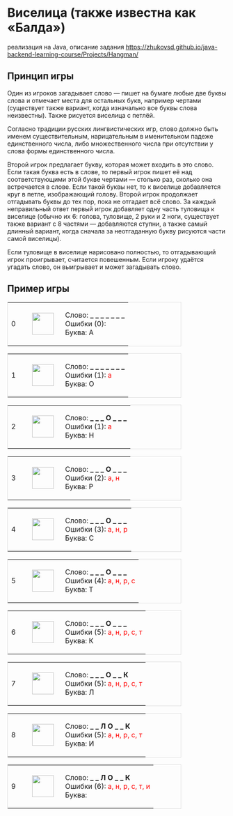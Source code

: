 # Виселица (также известна как «Балда») 
реализация на Java, описание задания 
https://zhukovsd.github.io/java-backend-learning-course/Projects/Hangman/

Принцип игры
----------

Один из игроков загадывает слово — пишет на бумаге любые две буквы слова и отмечает места для остальных букв, например чертами (существует также вариант, когда изначально все буквы слова неизвестны). Также рисуется виселица с петлёй.

Согласно традиции русских лингвистических игр, слово должно быть именем существительным, нарицательным в именительном падеже единственного числа, либо множественного числа при отсутствии у слова формы единственного числа.

Второй игрок предлагает букву, которая может входить в это слово. Если такая буква есть в слове, то первый игрок пишет её над соответствующими этой букве чертами — столько раз, сколько она встречается в слове. Если такой буквы нет, то к виселице добавляется круг в петле, изображающий голову. Второй игрок продолжает отгадывать буквы до тех пор, пока не отгадает всё слово. За каждый неправильный ответ первый игрок добавляет одну часть туловища к виселице (обычно их 6: голова, туловище, 2 руки и 2 ноги, существует также вариант с 8 частями — добавляются ступни, а также самый длинный вариант, когда сначала за неотгаданную букву рисуются части самой виселицы).

Если туловище в виселице нарисовано полностью, то отгадывающий игрок проигрывает, считается повешенным. Если игроку удаётся угадать слово, он выигрывает и может загадывать слово.




Пример игры
--------
<table cellpadding="1" cellspacing="1" border="0" style="border: 1px solid #dddddd; width:400px; margin-bottom:.2em;">
<tbody><tr>
<td valign="center" style="width: 2em;">0
</td>
<td style="width: 60px;"><span typeof="mw:File"><a href="/wiki/%D0%A4%D0%B0%D0%B9%D0%BB:Hangman-0.png" class="mw-file-description"><img src="//upload.wikimedia.org/wikipedia/commons/thumb/8/8b/Hangman-0.png/50px-Hangman-0.png" decoding="async" width="50" height="50" class="mw-file-element" srcset="//upload.wikimedia.org/wikipedia/commons/thumb/8/8b/Hangman-0.png/75px-Hangman-0.png 1.5x, //upload.wikimedia.org/wikipedia/commons/thumb/8/8b/Hangman-0.png/100px-Hangman-0.png 2x" data-file-width="256" data-file-height="256" /></a></span>
</td>
<td>
<p>Слово: <b>_ _ _ _ _ _ _</b><br />
Ошибки (0): <span style="color:red;"></span><br />
Буква: А
</p>
</td></tr></tbody></table>
<table cellpadding="1" cellspacing="1" border="0" style="border: 1px solid #dddddd; width:400px; margin-bottom:.2em;">
<tbody><tr>
<td valign="center" style="width: 2em;">1
</td>
<td style="width: 60px;"><span typeof="mw:File"><a href="/wiki/%D0%A4%D0%B0%D0%B9%D0%BB:Hangman-1.png" class="mw-file-description"><img src="//upload.wikimedia.org/wikipedia/commons/thumb/3/30/Hangman-1.png/50px-Hangman-1.png" decoding="async" width="50" height="50" class="mw-file-element" srcset="//upload.wikimedia.org/wikipedia/commons/thumb/3/30/Hangman-1.png/75px-Hangman-1.png 1.5x, //upload.wikimedia.org/wikipedia/commons/thumb/3/30/Hangman-1.png/100px-Hangman-1.png 2x" data-file-width="256" data-file-height="256" /></a></span>
</td>
<td>
<p>Слово: <b>_ _ _ _ _ _ _</b><br />
Ошибки (1): <span style="color:red;">а</span><br />
Буква: О
</p>
</td></tr></tbody></table>
<table cellpadding="1" cellspacing="1" border="0" style="border: 1px solid #dddddd; width:400px; margin-bottom:.2em;">
<tbody><tr>
<td valign="center" style="width: 2em;">2
</td>
<td style="width: 60px;"><span typeof="mw:File"><a href="/wiki/%D0%A4%D0%B0%D0%B9%D0%BB:Hangman-1.png" class="mw-file-description"><img src="//upload.wikimedia.org/wikipedia/commons/thumb/3/30/Hangman-1.png/50px-Hangman-1.png" decoding="async" width="50" height="50" class="mw-file-element" srcset="//upload.wikimedia.org/wikipedia/commons/thumb/3/30/Hangman-1.png/75px-Hangman-1.png 1.5x, //upload.wikimedia.org/wikipedia/commons/thumb/3/30/Hangman-1.png/100px-Hangman-1.png 2x" data-file-width="256" data-file-height="256" /></a></span>
</td>
<td>
<p>Слово: <b>_ _ _ О _ _ _</b><br />
Ошибки (1): <span style="color:red;">а</span><br />
Буква: Н
</p>
</td></tr></tbody></table>
<table cellpadding="1" cellspacing="1" border="0" style="border: 1px solid #dddddd; width:400px; margin-bottom:.2em;">
<tbody><tr>
<td valign="center" style="width: 2em;">3
</td>
<td style="width: 60px;"><span typeof="mw:File"><a href="/wiki/%D0%A4%D0%B0%D0%B9%D0%BB:Hangman-2.png" class="mw-file-description"><img src="//upload.wikimedia.org/wikipedia/commons/thumb/7/70/Hangman-2.png/50px-Hangman-2.png" decoding="async" width="50" height="50" class="mw-file-element" srcset="//upload.wikimedia.org/wikipedia/commons/thumb/7/70/Hangman-2.png/75px-Hangman-2.png 1.5x, //upload.wikimedia.org/wikipedia/commons/thumb/7/70/Hangman-2.png/100px-Hangman-2.png 2x" data-file-width="256" data-file-height="256" /></a></span>
</td>
<td>
<p>Слово: <b>_ _ _ О _ _ _</b><br />
Ошибки (2): <span style="color:red;">а, н</span><br />
Буква: Р
</p>
</td></tr></tbody></table>
<table cellpadding="1" cellspacing="1" border="0" style="border: 1px solid #dddddd; width:400px; margin-bottom:.2em;">
<tbody><tr>
<td valign="center" style="width: 2em;">4
</td>
<td style="width: 60px;"><span typeof="mw:File"><a href="/wiki/%D0%A4%D0%B0%D0%B9%D0%BB:Hangman-3.png" class="mw-file-description"><img src="//upload.wikimedia.org/wikipedia/commons/thumb/9/97/Hangman-3.png/50px-Hangman-3.png" decoding="async" width="50" height="50" class="mw-file-element" srcset="//upload.wikimedia.org/wikipedia/commons/thumb/9/97/Hangman-3.png/75px-Hangman-3.png 1.5x, //upload.wikimedia.org/wikipedia/commons/thumb/9/97/Hangman-3.png/100px-Hangman-3.png 2x" data-file-width="256" data-file-height="256" /></a></span>
</td>
<td>
<p>Слово: <b>_ _ _ О _ _ _</b><br />
Ошибки (3): <span style="color:red;">а, н, р</span><br />
Буква: С
</p>
</td></tr></tbody></table>
<table cellpadding="1" cellspacing="1" border="0" style="border: 1px solid #dddddd; width:400px; margin-bottom:.2em;">
<tbody><tr>
<td valign="center" style="width: 2em;">5
</td>
<td style="width: 60px;"><span typeof="mw:File"><a href="/wiki/%D0%A4%D0%B0%D0%B9%D0%BB:Hangman-4.png" class="mw-file-description"><img src="//upload.wikimedia.org/wikipedia/commons/thumb/2/27/Hangman-4.png/50px-Hangman-4.png" decoding="async" width="50" height="50" class="mw-file-element" srcset="//upload.wikimedia.org/wikipedia/commons/thumb/2/27/Hangman-4.png/75px-Hangman-4.png 1.5x, //upload.wikimedia.org/wikipedia/commons/thumb/2/27/Hangman-4.png/100px-Hangman-4.png 2x" data-file-width="256" data-file-height="256" /></a></span>
</td>
<td>
<p>Слово: <b>_ _ _ О _ _ _</b><br />
Ошибки (4): <span style="color:red;">а, н, р, с</span><br />
Буква: Т
</p>
</td></tr></tbody></table>
<table cellpadding="1" cellspacing="1" border="0" style="border: 1px solid #dddddd; width:400px; margin-bottom:.2em;">
<tbody><tr>
<td valign="center" style="width: 2em;">6
</td>
<td style="width: 60px;"><span typeof="mw:File"><a href="/wiki/%D0%A4%D0%B0%D0%B9%D0%BB:Hangman-5.png" class="mw-file-description"><img src="//upload.wikimedia.org/wikipedia/commons/thumb/6/6b/Hangman-5.png/50px-Hangman-5.png" decoding="async" width="50" height="50" class="mw-file-element" srcset="//upload.wikimedia.org/wikipedia/commons/thumb/6/6b/Hangman-5.png/75px-Hangman-5.png 1.5x, //upload.wikimedia.org/wikipedia/commons/thumb/6/6b/Hangman-5.png/100px-Hangman-5.png 2x" data-file-width="256" data-file-height="256" /></a></span>
</td>
<td>
<p>Слово: <b>_ _ _ О _ _ _</b><br />
Ошибки (5): <span style="color:red;">а, н, р, с, т</span><br />
Буква: К
</p>
</td></tr></tbody></table>
<table cellpadding="1" cellspacing="1" border="0" style="border: 1px solid #dddddd; width:400px; margin-bottom:.2em;">
<tbody><tr>
<td valign="center" style="width: 2em;">7
</td>
<td style="width: 60px;"><span typeof="mw:File"><a href="/wiki/%D0%A4%D0%B0%D0%B9%D0%BB:Hangman-5.png" class="mw-file-description"><img src="//upload.wikimedia.org/wikipedia/commons/thumb/6/6b/Hangman-5.png/50px-Hangman-5.png" decoding="async" width="50" height="50" class="mw-file-element" srcset="//upload.wikimedia.org/wikipedia/commons/thumb/6/6b/Hangman-5.png/75px-Hangman-5.png 1.5x, //upload.wikimedia.org/wikipedia/commons/thumb/6/6b/Hangman-5.png/100px-Hangman-5.png 2x" data-file-width="256" data-file-height="256" /></a></span>
</td>
<td>
<p>Слово: <b>_ _ _ О _ _ К</b><br />
Ошибки (5): <span style="color:red;">а, н, р, с, т</span><br />
Буква: Л
</p>
</td></tr></tbody></table>
<table cellpadding="1" cellspacing="1" border="0" style="border: 1px solid #dddddd; width:400px; margin-bottom:.2em;">
<tbody><tr>
<td valign="center" style="width: 2em;">8
</td>
<td style="width: 60px;"><span typeof="mw:File"><a href="/wiki/%D0%A4%D0%B0%D0%B9%D0%BB:Hangman-5.png" class="mw-file-description"><img src="//upload.wikimedia.org/wikipedia/commons/thumb/6/6b/Hangman-5.png/50px-Hangman-5.png" decoding="async" width="50" height="50" class="mw-file-element" srcset="//upload.wikimedia.org/wikipedia/commons/thumb/6/6b/Hangman-5.png/75px-Hangman-5.png 1.5x, //upload.wikimedia.org/wikipedia/commons/thumb/6/6b/Hangman-5.png/100px-Hangman-5.png 2x" data-file-width="256" data-file-height="256" /></a></span>
</td>
<td>
<p>Слово: <b>_ _ Л О _ _ К</b><br />
Ошибки (5): <span style="color:red;">а, н, р, с, т</span><br />
Буква: И
</p>
</td></tr></tbody></table>
<table cellpadding="1" cellspacing="1" border="0" style="border: 1px solid #dddddd; width:400px; margin-bottom:.2em;">
<tbody><tr>
<td valign="center" style="width: 2em;">9
</td>
<td style="width: 60px;"><span typeof="mw:File"><a href="/wiki/%D0%A4%D0%B0%D0%B9%D0%BB:Hangman-6.png" class="mw-file-description"><img src="//upload.wikimedia.org/wikipedia/commons/thumb/d/d6/Hangman-6.png/50px-Hangman-6.png" decoding="async" width="50" height="50" class="mw-file-element" srcset="//upload.wikimedia.org/wikipedia/commons/thumb/d/d6/Hangman-6.png/75px-Hangman-6.png 1.5x, //upload.wikimedia.org/wikipedia/commons/thumb/d/d6/Hangman-6.png/100px-Hangman-6.png 2x" data-file-width="256" data-file-height="256" /></a></span>
</td>
<td>
<p>Слово: <b>_ _ Л О _ _ К</b><br />
Ошибки (6): <span style="color:red;">а, н, р, с, т, и</span><br />
Буква:
</p>
</td></tr></tbody></table>
